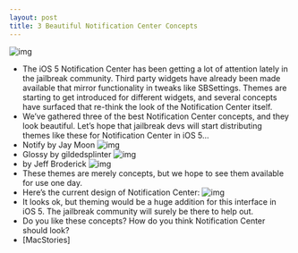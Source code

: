 ```yaml
---
layout: post
title: 3 Beautiful Notification Center Concepts
---
```

![img](http://media.idownloadblog.com/wp-content/uploads/2011/06/Notification-Center-e1307642221178.png)
* The iOS 5 Notification Center has been getting a lot of attention lately in the jailbreak community. Third party widgets have already been made available that mirror functionality in tweaks like SBSettings. Themes are starting to get introduced for different widgets, and several concepts have surfaced that re-think the look of the Notification Center itself.
* We’ve gathered three of the best Notification Center concepts, and they look beautiful. Let’s hope that jailbreak devs will start distributing themes like these for Notification Center in iOS 5…
* Notify by Jay Moon
![img](http://media.idownloadblog.com/wp-content/uploads/2011/06/notifyblack.png)
* Glossy by gildedsplinter
![img](http://media.idownloadblog.com/wp-content/uploads/2011/06/glossy-notification-center.png)
* by Jeff Broderick
![img](http://media.idownloadblog.com/wp-content/uploads/2011/06/Ios5-notifications-pulldown-mockuo.png)
* These themes are merely concepts, but we hope to see them available for use one day.
* Here’s the current design of Notification Center:
![img](http://media.idownloadblog.com/wp-content/uploads/2011/06/notification-center-ios-5.jpeg)
* It looks ok, but theming would be a huge addition for this interface in iOS 5. The jailbreak community will surely be there to help out.
* Do you like these concepts? How do you think Notification Center should look?
* [MacStories]

